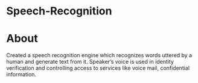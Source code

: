 # Speech-Recognition

# About
Created a speech recognition engine which recognizes words uttered by a human and generate text from it. Speaker’s voice is used in identity verification and controlling access to services like voice mail, confidential information. 
